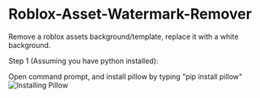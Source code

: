 # Roblox-Asset-Watermark-Remover
Remove a roblox assets background/template, replace it with a white background.

Step 1 (Assuming you have python installed):

Open command prompt, and install pillow by typing "pip install pillow"
![Installing Pillow](https://imgur.com/a/cjJX0rw)
